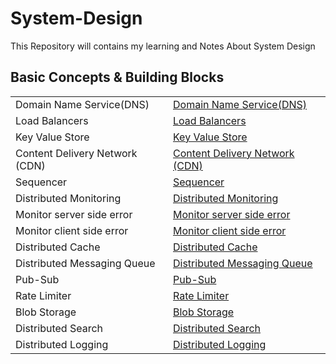 # System-Design
This Repository will contains my learning and Notes About System Design



<h2>Basic Concepts & Building Blocks</h2>


<table>
  <tr>
    <td > Domain Name Service(DNS)</td>
    <td> <a href="https://github.com/reeteshk/System-Design/blob/main/Basic%20Building%20Blocks%20of%20System%20Design/DNS.pdf"> Domain Name Service(DNS)</a></td>
  </tr>
    <tr>
    <td > Load Balancers</td>
    <td> <a href="https://github.com/reeteshk/System-Design/blob/main/Basic%20Building%20Blocks%20of%20System%20Design/Load%20Balancers.pdf"> Load Balancers</a></td>
  </tr>
   <tr>
    <td > Key Value Store </td>
    <td> <a href="https://github.com/reeteshk/System-Design/blob/main/Basic%20Building%20Blocks%20of%20System%20Design/Key%20Value%20Store.pdf"> Key Value Store </a></td>
  </tr>
   <tr>
    <td > Content Delivery Network (CDN) </td>
    <td> <a href="https://github.com/reeteshk/System-Design/blob/main/Basic%20Building%20Blocks%20of%20System%20Design/Content%20Delivery%20Network%20(CDN).pdf"> Content Delivery Network (CDN)</a></td>
  </tr>
   <tr>
    <td > Sequencer </td>
    <td> <a href="https://github.com/reeteshk/System-Design/blob/main/Basic%20Building%20Blocks%20of%20System%20Design/Sequencer.pdf"> Sequencer</a></td>
  </tr>
    <tr>
    <td > Distributed Monitoring </td>
    <td> <a href="https://github.com/reeteshk/System-Design/blob/main/Basic%20Building%20Blocks%20of%20System%20Design/Distributed%20Monitoring.pdf"> Distributed Monitoring</a></td>
  </tr>
    <tr>
    <td > Monitor server side error </td>
    <td> <a href="https://github.com/reeteshk/System-Design/blob/main/Basic%20Building%20Blocks%20of%20System%20Design/Monitor%20Server%20Side%20Errors.pdf"> Monitor server side error</a></td>
  </tr>
    <tr>
    <td > Monitor client side error </td>
    <td> <a href="https://github.com/reeteshk/System-Design/blob/main/Basic%20Building%20Blocks%20of%20System%20Design/Client%20Side%20Errors.pdf"> Monitor client side error</a></td>
  </tr>
    <tr>
    <td > Distributed Cache </td>
    <td> <a href="https://github.com/reeteshk/System-Design/blob/main/Basic%20Building%20Blocks%20of%20System%20Design/Distributed%20Cache.pdf"> Distributed Cache</a></td>
  </tr>
    <tr>
    <td > Distributed Messaging Queue </td>
    <td> <a href="https://github.com/reeteshk/System-Design/blob/main/Basic%20Building%20Blocks%20of%20System%20Design/Messaging%20Queue.pdf"> Distributed Messaging Queue </a></td>
  </tr>

   <tr>
    <td > Pub-Sub </td>
    <td> <a href="https://github.com/reeteshk/System-Design/blob/main/Basic%20Building%20Blocks%20of%20System%20Design/Pub%20Sub.pdf">  Pub-Sub </a></td>
  </tr>
   <tr>
    <td >Rate Limiter</td>
    <td> <a href="https://github.com/reeteshk/System-Design/blob/main/Basic%20Building%20Blocks%20of%20System%20Design/Rate%20Limiter.pdf"> Rate Limiter</a></td>
  </tr>
   <tr>
    <td > Blob Storage </td>
    <td> <a href="https://github.com/reeteshk/System-Design/blob/main/Basic%20Building%20Blocks%20of%20System%20Design/Blob%20Storage.pdf"> Blob Storage  </a></td>
  </tr>
   </tr>
   <tr>
    <td >Distributed Search</td>
    <td> <a href="https://github.com/reeteshk/System-Design/blob/main/Basic%20Building%20Blocks%20of%20System%20Design/Distributed%20Search.pdf"> Distributed Search</a></td>
  </tr>
   <tr>
    <td > Distributed Logging </td>
    <td> <a href="https://github.com/reeteshk/System-Design/blob/main/Basic%20Building%20Blocks%20of%20System%20Design/Distributed%20Logging.pdf">  Distributed Logging   </a></td>
  </tr>

</table>

